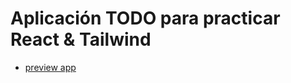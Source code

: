 # Aplicación TODO para practicar React & Tailwind

-   [preview app](https://master--stupendous-melba-af7d6b.netlify.app/)
